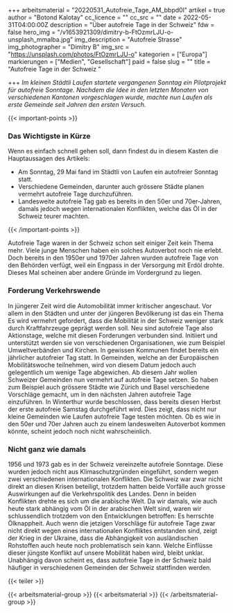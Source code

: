 +++
arbeitsmaterial = "20220531_Autofreie_Tage_AM_bbpd0l"
artikel = true
author = "Botond Kalotay"
cc_licence = ""
cc_src = ""
date = 2022-05-31T04:00:00Z
description = "Über autofreie Tage in der Schweiz"
fdw = false
hero_img = "/v1653921309/dimitry-b-FtOzmrLJU-o-unsplash_mmalba.jpg"
img_description = "Autofreie Strasse"
img_photographer = "Dimitry B"
img_src = "https://unsplash.com/photos/FtOzmrLJU-o"
kategorien = ["Europa"]
markierungen = ["Medien", "Gesellschaft"]
paid = false
slug = ""
title = "Autofreie Tage in der Schweiz "

+++
_Im kleinen Städtli Laufen startete vergangenen Sonntag ein Pilotprojekt für autofreie Sonntage. Nachdem die Idee in den letzten Monaten von verschiedenen Kantonen vorgeschlagen wurde, machte nun Laufen als erste Gemeinde seit Jahren den ersten Versuch._

{{< important-points >}} <h3>Das Wichtigste in Kürze</h3>

<p>Wenn es einfach schnell gehen soll, dann findest du in diesem Kasten die Hauptaussagen des Artikels:</p>

<ul>

<li>Am Sonntag, 29 Mai fand im Städtli von Laufen ein autofreier Sonntag statt.</li>

<li>Verschiedene Gemeinden, darunter auch grössere Städte planen vermehrt autofreie Tage durchzuführen.</li>

<li>Landesweite autofreie Tag gab es bereits in den 50er und 70er-Jahren, damals jedoch wegen internationalen Konflikten, welche das Öl in der Schweiz teurer machten.</li>

</ul> {{< /important-points >}}

Autofreie Tage waren in der Schweiz schon seit einiger Zeit kein Thema mehr. Viele junge Menschen haben ein solches Autoverbot noch nie erlebt. Doch bereits in den 1950er und 1970er Jahren wurden autofreie Tage von den Behörden verfügt, weil ein Engpass in der Versorgung mit Erdöl drohte. Dieses Mal scheinen aber andere Gründe im Vordergrund zu liegen.

### Forderung Verkehrswende

In jüngerer Zeit wird die Automobilität immer kritischer angeschaut. Vor allem in den Städten und unter der jüngeren Bevölkerung ist das ein Thema Es wird vermehrt gefordert, dass die Mobilität in der Schweiz weniger stark durch Kraftfahrzeuge geprägt werden soll. Neu sind autofreie Tage also Aktionstage, welche mit diesen Forderungen verbunden sind. Initiiert und unterstützt werden sie von verschiedenen Organisationen, wie zum Beispiel Umweltverbänden und Kirchen. In gewissen Kommunen findet bereits ein jährlicher autofreier Tag statt. In Gemeinden, welche an der Europäischen Mobilitätswoche teilnehmen, wird von diesem Datum jedoch auch gelegentlich um wenige Tage abgewichen. Ab diesem Jahr wollen Schweizer Gemeinden nun vermehrt auf autofreie Tage setzen. So haben zum Beispiel auch grössere Städte wie Zürich und Basel verschiedene Vorschläge gemacht, um in den nächsten Jahren autofreie Tage einzuführen. In Winterthur wurde beschlossen, dass bereits diesen Herbst der erste autofreie Samstag durchgeführt wird. Dies zeigt, dass nicht nur kleine Gemeinden wie Laufen autofreie Tage testen möchten. Ob es wie in den 50er und 70er Jahren auch zu einem landesweiten Autoverbot kommen könnte, scheint jedoch noch nicht wahrscheinlich.

### Nicht ganz wie damals

1956 und 1973 gab es in der Schweiz vereinzelte autofreie Sonntage. Diese wurden jedoch nicht aus Klimaschutzgründen eingeführt, sondern wegen zwei verschiedenen internationalen Konflikten. Die Schweiz war zwar nicht direkt an diesen Krisen beteiligt, trotzdem hatten beide Vorfälle auch grosse Auswirkungen auf die Verkehrspolitik des Landes. Denn in beiden Konflikten drehte es sich um die arabische Welt. Da wir damals, wie auch heute stark abhängig vom Öl in der arabischen Welt sind, waren wir schlussendlich trotzdem von den Entwicklungen betroffen: Es herrschte Ölknappheit. Auch wenn die jetzigen Vorschläge für autofreie Tage zwar nicht direkt wegen eines internationalen Konfliktes entstanden sind, zeigt der Krieg in der Ukraine, dass die Abhängigkeit von ausländischen Rohstoffen auch heute noch problematisch sein kann. Welche Einflüsse dieser jüngste Konflikt auf unsere Mobilität haben wird, bleibt unklar. Unabhängig davon scheint es, dass autofreie Tage in der Schweiz bald häufiger in verschiedenen Gemeinden der Schweiz stattfinden werden.

{{< teiler >}}

{{< arbeitsmaterial-group >}}
{{< arbeitsmaterial >}}
{{< /arbeitsmaterial-group >}}